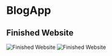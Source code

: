 # BlogApp

## Finished Website
![Finished Website](https://github.com/GralakGroup/Images/blob/master/BlogApp1.png)
![Finished Website](https://github.com/GralakGroup/Images/blob/master/BlogApp2.png)
